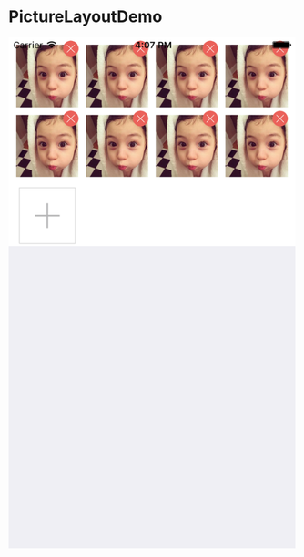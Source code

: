 # PictureLayoutDemo
 ![image](https://github.com/a6721879/PictureLayoutDemo/raw/master/PictureLayoutDemo/1.png)
